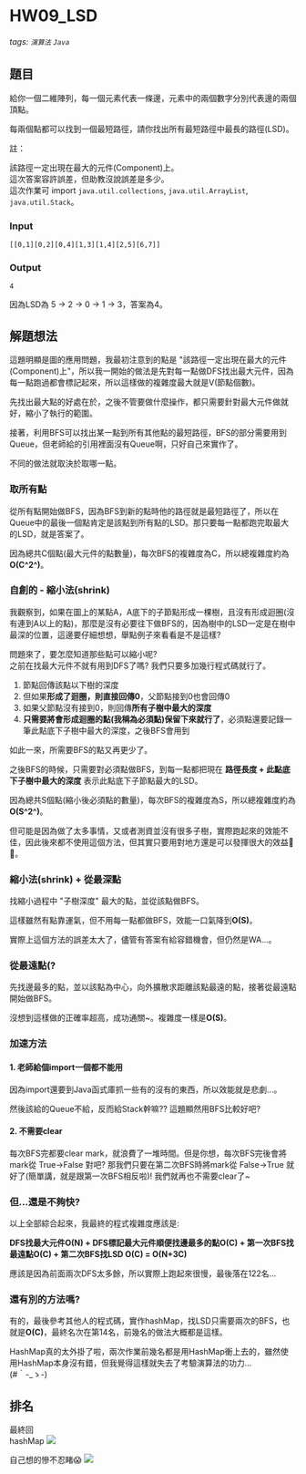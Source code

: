 # HW09_LSD

###### tags: `演算法` `Java`

## 題目
給你一個二維陣列，每一個元素代表一條邊，元素中的兩個數字分別代表邊的兩個頂點。

每兩個點都可以找到一個最短路徑，請你找出所有最短路徑中最長的路徑(LSD)。

註：

該路徑一定出現在最大的元件(Component)上。  
這次答案容許誤差，但助教沒說誤差是多少。  
這次作業可 import `java.util.collections`, `java.util.ArrayList`, `java.util.Stack`。  

### Input
```
[[0,1][0,2][0,4][1,3][1,4][2,5][6,7]]
```

### Output
```
4
```
因為LSD為 5 -> 2 -> 0 -> 1 -> 3，答案為4。

## 解題想法
這題明顯是圖的應用問題，我最初注意到的點是 "該路徑一定出現在最大的元件(Component)上"，所以我一開始的做法是先對每一點做DFS找出最大元件，因為每一點跑過都會標記起來，所以這樣做的複雜度最大就是V(節點個數)。

先找出最大點的好處在於，之後不管要做什麼操作，都只需要針對最大元件做就好，縮小了執行的範圍。

接著，利用BFS可以找出某一點到所有其他點的最短路徑，BFS的部分需要用到Queue，但老師給的引用裡面沒有Queue啊，只好自己來實作了。

不同的做法就取決於取哪一點。
### 取所有點
從所有點開始做BFS，因為BFS到新的點時他的路徑就是最短路徑了，所以在Queue中的最後一個點肯定是該點到所有點的LSD。那只要每一點都跑完取最大的LSD，就是答案了。

因為總共C個點(最大元件的點數量)，每次BFS的複雜度為C，所以總複雜度約為**O(C^2^)**。

### 自創的 - 縮小法(shrink)
我觀察到，如果在圖上的某點A，A底下的子節點形成一棵樹，且沒有形成迴圈(沒有連到A以上的點)，那麼是沒有必要往下做BFS的，因為樹中的LSD一定是在樹中最深的位置，這邊要仔細想想，舉點例子來看看是不是這樣?

問題來了，要怎麼知道那些點可以縮小呢?  
之前在找最大元件不就有用到DFS了嗎? 我們只要多加幾行程式碼就行了。

1. 節點回傳該點以下樹的深度
2. 但如果**形成了迴圈，則直接回傳0**，父節點接到0也會回傳0
3. 如果父節點沒有接到0，則回傳**所有子樹中最大的深度**
4. **只需要將會形成迴圈的點(我稱為必須點)保留下來就行了**，必須點還要記錄一筆此點底下子樹中最大的深度，之後BFS會用到

如此一來，所需要BFS的點又再更少了。

之後BFS的時候，只需要對必須點做BFS，到每一點都把現在 **路徑長度 + 此點底下子樹中最大的深度** 表示此點底下子節點最大的LSD。

因為總共S個點(縮小後必須點的數量)，每次BFS的複雜度為S，所以總複雜度約為**O(S^2^)**。

但可能是因為做了太多事情，又或者測資並沒有很多子樹，實際跑起來的效能不佳，因此後來都不使用這個方法，但其實只要用對地方還是可以發揮很大的效益🦾😎。

### 縮小法(shrink) + 從最深點
找縮小過程中 "子樹深度" 最大的點，並從該點做BFS。

這樣雖然有點靠運氣，但不用每一點都做BFS，效能一口氣降到**O(S)**。

實際上這個方法的誤差太大了，儘管有答案有給容錯機會，但仍然是WA...。

### 從最遠點(?
先找邊最多的點，並以該點為中心，向外擴散求距離該點最遠的點，接著從最遠點開始做BFS。

沒想到這樣做的正確率超高，成功通關~。複雜度一樣是**O(S)**。

### 加速方法
#### 1. 老師給個import一個都不能用
因為import還要到Java函式庫抓一些有的沒有的東西，所以效能就是悲劇...。

然後該給的Queue不給，反而給Stack幹嘛?? 這題顯然用BFS比較好吧?

#### 2. 不需要clear
每次BFS完都要clear mark，就浪費了一堆時間。但是你想，每次BFS完後會將mark從 True->False 對吧? 那我們只要在第二次BFS時將mark從 False->True 就好了(簡單講，就是跟第一次BFS相反啦)! 我們就再也不需要clear了~

### 但...還是不夠快?
以上全部綜合起來，我最終的程式複雜度應該是: 

**DFS找最大元件O(N) + DFS標記最大元件順便找邊最多的點O(C\) + 第一次BFS找最遠點O(C\) + 第二次BFS找LSD O(C\) = O(N+3C)**

應該是因為前面兩次DFS太多餘，所以實際上跑起來很慢，最後落在122名...

### 還有別的方法嗎?
有的，最後參考其他人的程式碼，實作hashMap，找LSD只需要兩次的BFS，也就是**O(C\)**，最終名次在第14名，前幾名的做法大概都是這樣。

HashMap真的太外掛了啦，兩次作業前幾名都是用HashMap衝上去的，雖然使用HashMap本身沒有錯，但我覺得這樣就失去了考驗演算法的功力...  
\(#｀-_ゝ-\)

## 排名
最終回  
hashMap
![](https://i.imgur.com/Pf60igD.png)

自己想的慘不忍睹😱
![](https://i.imgur.com/c6afx6f.png)
